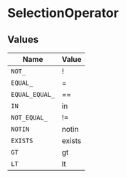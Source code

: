 # SelectionOperator


## Values

| Name           | Value          |
| -------------- | -------------- |
| `NOT_`         | !              |
| `EQUAL_`       | =              |
| `EQUAL_EQUAL_` | ==             |
| `IN`           | in             |
| `NOT_EQUAL_`   | !=             |
| `NOTIN`        | notin          |
| `EXISTS`       | exists         |
| `GT`           | gt             |
| `LT`           | lt             |